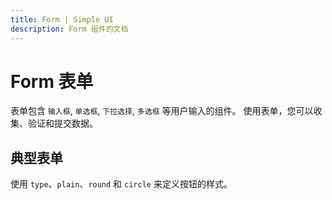 ```yaml
---
title: Form | Simple UI
description: Form 组件的文档
---
```


# Form 表单
表单包含 `输入框`, `单选框`, `下拉选择`, `多选框` 等用户输入的组件。 使用表单，您可以收集、验证和提交数据。

## 典型表单
使用 `type`、`plain`、`round` 和 `circle` 来定义按钮的样式。

<preview path="../demo/Form/Basic.vue" title="典型表单" description="Form 表单的典型表单"></preview>